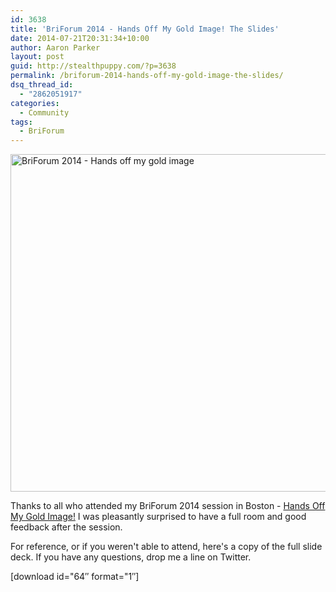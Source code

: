 ```yaml
---
id: 3638
title: 'BriForum 2014 - Hands Off My Gold Image! The Slides'
date: 2014-07-21T20:31:34+10:00
author: Aaron Parker
layout: post
guid: http://stealthpuppy.com/?p=3638
permalink: /briforum-2014-hands-off-my-gold-image-the-slides/
dsq_thread_id:
  - "2862051917"
categories:
  - Community
tags:
  - BriForum
---
```

[<img class="alignnone size-full wp-image-3639" src="http://stealthpuppy.com/wp-content/uploads/2014/07/BriForum-2014-Hands-off-my-gold-image.png" alt="BriForum 2014 - Hands off my gold image" width="960" height="540" srcset="https://stealthpuppy.com/wp-content/uploads/2014/07/BriForum-2014-Hands-off-my-gold-image.png 960w, https://stealthpuppy.com/wp-content/uploads/2014/07/BriForum-2014-Hands-off-my-gold-image-150x84.png 150w, https://stealthpuppy.com/wp-content/uploads/2014/07/BriForum-2014-Hands-off-my-gold-image-300x168.png 300w, https://stealthpuppy.com/wp-content/uploads/2014/07/BriForum-2014-Hands-off-my-gold-image-624x351.png 624w" sizes="(max-width: 960px) 100vw, 960px" />](http://stealthpuppy.com/wp-content/uploads/2014/07/BriForum-2014-Hands-off-my-gold-image.png)

Thanks to all who attended my BriForum 2014 session in Boston - [Hands Off My Gold Image!](http://briforum.com/US/sessions.html#gold) I was pleasantly surprised to have a full room and good feedback after the session.

For reference, or if you weren't able to attend, here's a copy of the full slide deck. If you have any questions, drop me a line on Twitter.

<p class="download">
  [download id="64&#8243; format="1&#8243;]
</p>